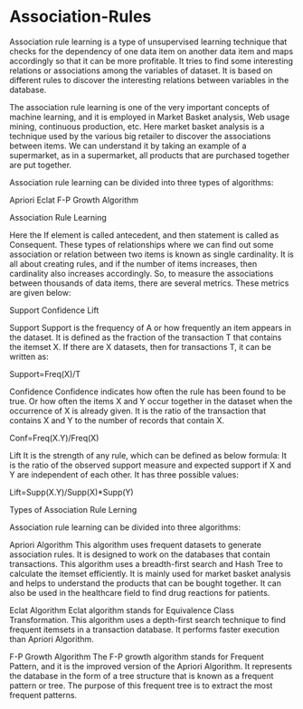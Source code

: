 # Association-Rules
Association rule learning is a type of unsupervised learning technique that checks for the dependency of one data item on another data item and maps accordingly so that it can be more profitable. It tries to find some interesting relations or associations among the variables of dataset. It is based on different rules to discover the interesting relations between variables in the database.

The association rule learning is one of the very important concepts of machine learning, and it is employed in Market Basket analysis, Web usage mining, continuous production, etc. Here market basket analysis is a technique used by the various big retailer to discover the associations between items. We can understand it by taking an example of a supermarket, as in a supermarket, all products that are purchased together are put together.

Association rule learning can be divided into three types of algorithms:

Apriori
Eclat
F-P Growth Algorithm

Association Rule Learning

Here the If element is called antecedent, and then statement is called as Consequent. These types of relationships where we can find out some association or relation between two items is known as single cardinality. It is all about creating rules, and if the number of items increases, then cardinality also increases accordingly. So, to measure the associations between thousands of data items, there are several metrics. These metrics are given below:

Support
Confidence
Lift


Support
Support is the frequency of A or how frequently an item appears in the dataset. It is defined as the fraction of the transaction T that contains the itemset X. If there are X datasets, then for transactions T, it can be written as:

Support=Freq(X)/T

Confidence
Confidence indicates how often the rule has been found to be true. Or how often the items X and Y occur together in the dataset when the occurrence of X is already given. It is the ratio of the transaction that contains X and Y to the number of records that contain X.

Conf=Freq(X.Y)/Freq(X)

Lift
It is the strength of any rule, which can be defined as below formula:
It is the ratio of the observed support measure and expected support if X and Y are independent of each other. It has three possible values:

Lift=Supp(X.Y)/Supp(X)*Supp(Y)

Types of Association Rule Lerning

Association rule learning can be divided into three algorithms:

Apriori Algorithm
This algorithm uses frequent datasets to generate association rules. It is designed to work on the databases that contain transactions. This algorithm uses a breadth-first search and Hash Tree to calculate the itemset efficiently.
It is mainly used for market basket analysis and helps to understand the products that can be bought together. It can also be used in the healthcare field to find drug reactions for patients.

Eclat Algorithm
Eclat algorithm stands for Equivalence Class Transformation. This algorithm uses a depth-first search technique to find frequent itemsets in a transaction database. It performs faster execution than Apriori Algorithm.

F-P Growth Algorithm
The F-P growth algorithm stands for Frequent Pattern, and it is the improved version of the Apriori Algorithm. It represents the database in the form of a tree structure that is known as a frequent pattern or tree. The purpose of this frequent tree is to extract the most frequent patterns.
